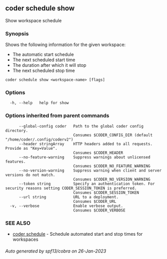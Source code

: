 ## coder schedule show

Show workspace schedule

### Synopsis

Shows the following information for the given workspace:

- The automatic start schedule
- The next scheduled start time
- The duration after which it will stop
- The next scheduled stop time

```
coder schedule show <workspace-name> [flags]
```

### Options

```
  -h, --help   help for show
```

### Options inherited from parent commands

```
      --global-config coder   Path to the global coder config directory.
                              Consumes $CODER_CONFIG_DIR (default "/home/coder/.config/coderv2")
      --header stringArray    HTTP headers added to all requests. Provide as "Key=Value".
                              Consumes $CODER_HEADER
      --no-feature-warning    Suppress warnings about unlicensed features.
                              Consumes $CODER_NO_FEATURE_WARNING
      --no-version-warning    Suppress warning when client and server versions do not match.
                              Consumes $CODER_NO_VERSION_WARNING
      --token string          Specify an authentication token. For security reasons setting CODER_SESSION_TOKEN is preferred.
                              Consumes $CODER_SESSION_TOKEN
      --url string            URL to a deployment.
                              Consumes $CODER_URL
  -v, --verbose               Enable verbose output.
                              Consumes $CODER_VERBOSE
```

### SEE ALSO

- [coder schedule](coder_schedule.md) - Schedule automated start and stop times for workspaces

###### Auto generated by spf13/cobra on 26-Jan-2023
